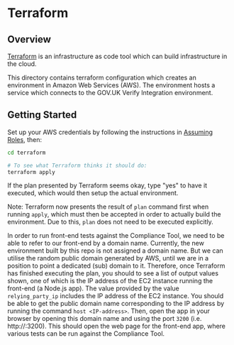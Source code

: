 # Terraform

## Overview

[Terraform](https://www.terraform.io/) is an infrastructure as code tool which
can build infrastructure in the cloud.

This directory contains terraform configuration which creates an environment in
Amazon Web Services (AWS). The environment hosts a service which connects to the
GOV.UK Verify Integration environment.

## Getting Started

Set up your AWS credentials by following the instructions in [Assuming Roles](https://github.com/alphagov/verify-terraform#assuming-roles), then:

```bash
cd terraform

# To see what Terraform thinks it should do:
terraform apply
```

If the plan presented by Terraform seems okay, type "yes" to have it executed, which would then setup the actual environment. 

Note: Terraform now presents the result of `plan` command first when running `apply`, which must then be accepted in order to actually build the environment. Due to this, `plan` does not need to be executed explicitly.

In order to run front-end tests against the Compliance Tool, we need to be able to refer to our 
front-end by a domain name. Currently, the new environment built by this repo is not assigned a 
domain name. But we can utilise the random public domain generated by AWS, until we are in a 
position to point a dedicated (sub) domain to it. Therefore, once Terraform has finished 
executing the plan, you should to see a list of output values shown, one of which is the IP 
address of the EC2 instance running the front-end (a Node.js app). The value provided by the 
value `relying_party_ip` includes the IP address of the EC2 instance. You should be able to 
get the public domain name corresponding to the IP address by running the command 
`host <IP-address>`. Then, open the app in your browser by opening this domain 
name and using the port `3200` (i.e. http://<domain-name>:3200). This should open the web page
for the front-end app, where various tests can be run against the Compliance Tool.
